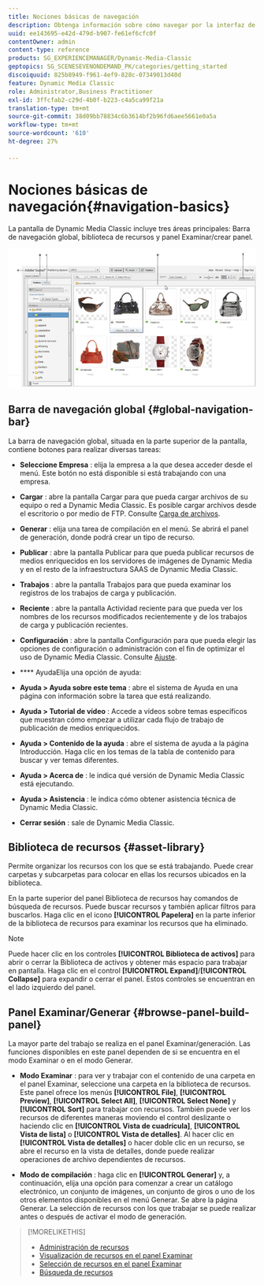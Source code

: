 ```yaml
---
title: Nociones básicas de navegación
description: Obtenga información sobre cómo navegar por la interfaz de usuario de Dynamic Media Classic.
uuid: ee143695-e42d-479d-b907-fe61ef6cfc0f
contentOwner: admin
content-type: reference
products: SG_EXPERIENCEMANAGER/Dynamic-Media-Classic
geptopics: SG_SCENESEVENONDEMAND_PK/categories/getting_started
discoiquuid: 825b8949-f961-4ef9-828c-07349013d40d
feature: Dynamic Media Classic
role: Administrator,Business Practitioner
exl-id: 3ffcfab2-c29d-4b0f-b223-c4a5ca99f21a
translation-type: tm+mt
source-git-commit: 38d09bb78834c6b3614bf2b96fd6aee5661e0a5a
workflow-type: tm+mt
source-wordcount: '610'
ht-degree: 27%

---
```


# Nociones básicas de navegación{#navigation-basics}

La pantalla de Dynamic Media Classic incluye tres áreas principales: Barra de navegación global, biblioteca de recursos y panel Examinar/crear panel.

![Nociones básicas de navegación](/help/assets/gs_navigation_basics_popup_popup.png)

## Barra de navegación global {#global-navigation-bar}

La barra de navegación global, situada en la parte superior de la pantalla, contiene botones para realizar diversas tareas:

* **Seleccione Empresa** : elija la empresa a la que desea acceder desde el menú. Este botón no está disponible si está trabajando con una empresa.

* **Cargar** : abre la pantalla Cargar para que pueda cargar archivos de su equipo o red a Dynamic Media Classic. Es posible cargar archivos desde el escritorio o por medio de FTP. Consulte [Carga de archivos](/help/uploading-files.md).

* **Generar** : elija una tarea de compilación en el menú. Se abrirá el panel de generación, donde podrá crear un tipo de recurso.

* **Publicar** : abre la pantalla Publicar para que pueda publicar recursos de medios enriquecidos en los servidores de imágenes de Dynamic Media y en el resto de la infraestructura SAAS de Dynamic Media Classic.

* **Trabajos** : abre la pantalla Trabajos para que pueda examinar los registros de los trabajos de carga y publicación.

* **Reciente** : abre la pantalla Actividad reciente para que pueda ver los nombres de los recursos modificados recientemente y de los trabajos de carga y publicación recientes.

* **Configuración** : abre la pantalla Configuración para que pueda elegir las opciones de configuración o administración con el fin de optimizar el uso de Dynamic Media Classic. Consulte [Ajuste](/help/setup-basics.md).

* **** AyudaElija una opción de ayuda:

* **Ayuda > Ayuda sobre este tema** : abre el sistema de Ayuda en una página con información sobre la tarea que está realizando.

* **Ayuda > Tutorial de vídeo** : Accede a vídeos sobre temas específicos que muestran cómo empezar a utilizar cada flujo de trabajo de publicación de medios enriquecidos.

* **Ayuda > Contenido de la ayuda** : abre el sistema de ayuda a la página Introducción. Haga clic en los temas de la tabla de contenido para buscar y ver temas diferentes.

* **Ayuda > Acerca de** : le indica qué versión de Dynamic Media Classic está ejecutando.

* **Ayuda > Asistencia** : le indica cómo obtener asistencia técnica de Dynamic Media Classic.

* **Cerrar sesión** : sale de Dynamic Media Classic.

## Biblioteca de recursos {#asset-library}

Permite organizar los recursos con los que se está trabajando. Puede crear carpetas y subcarpetas para colocar en ellas los recursos ubicados en la biblioteca.

En la parte superior del panel Biblioteca de recursos hay comandos de búsqueda de recursos. Puede buscar recursos y también aplicar filtros para buscarlos. Haga clic en el icono **[!UICONTROL Papelera]** en la parte inferior de la biblioteca de recursos para examinar los recursos que ha eliminado.

>[!NOTE]
>
>Puede hacer clic en los controles **[!UICONTROL Biblioteca de activos]** para abrir o cerrar la Biblioteca de activos y obtener más espacio para trabajar en pantalla. Haga clic en el control **[!UICONTROL Expand]**/**[!UICONTROL Collapse]** para expandir o cerrar el panel. Estos controles se encuentran en el lado izquierdo del panel.

## Panel Examinar/Generar {#browse-panel-build-panel}

La mayor parte del trabajo se realiza en el panel Examinar/generación. Las funciones disponibles en este panel dependen de si se encuentra en el modo Examinar o en el modo Generar.

* **Modo Examinar** : para ver y trabajar con el contenido de una carpeta en el panel Examinar, seleccione una carpeta en la biblioteca de recursos. Este panel ofrece los menús **[!UICONTROL File]**, **[!UICONTROL Preview]**, **[!UICONTROL Select All]**, **[!UICONTROL Select None]** y **[!UICONTROL Sort]** para trabajar con recursos. También puede ver los recursos de diferentes maneras moviendo el control deslizante o haciendo clic en **[!UICONTROL Vista de cuadrícula]**, **[!UICONTROL Vista de lista]** o **[!UICONTROL Vista de detalles]**. Al hacer clic en **[!UICONTROL Vista de detalles]** o hacer doble clic en un recurso, se abre el recurso en la vista de detalles, donde puede realizar operaciones de archivo dependientes de recursos.

* **Modo de compilación** : haga clic en  **[!UICONTROL Generar]** y, a continuación, elija una opción para comenzar a crear un catálogo electrónico, un conjunto de imágenes, un conjunto de giros o uno de los otros elementos disponibles en el menú Generar. Se abre la página Generar. La selección de recursos con los que trabajar se puede realizar antes o después de activar el modo de generación.

>[!MORELIKETHIS]
>
>* [Administración de recursos](about-managing-assets.md)
>* [Visualización de recursos en el panel Examinar](viewing-assets-browse-panel.md#viewing_assets_in_the_browse_panel)
>* [Selección de recursos en el panel Examinar](selecting-assets-browse-panel.md#selecting_assets_in_the_browse_panel)
>* [Búsqueda de recursos](searching-assets.md#searching_assets)

